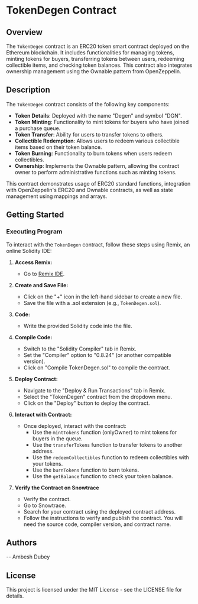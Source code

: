 # TokenDegen Contract

## Overview

The `TokenDegen` contract is an ERC20 token smart contract deployed on the Ethereum blockchain. It includes functionalities for managing tokens, minting tokens for buyers, transferring tokens between users, redeeming collectible items, and checking token balances. This contract also integrates ownership management using the Ownable pattern from OpenZeppelin.

## Description

The `TokenDegen` contract consists of the following key components:

- **Token Details**: Deployed with the name "Degen" and symbol "DGN".
- **Token Minting**: Functionality to mint tokens for buyers who have joined a purchase queue.
- **Token Transfer**: Ability for users to transfer tokens to others.
- **Collectible Redemption**: Allows users to redeem various collectible items based on their token balance.
- **Token Burning**: Functionality to burn tokens when users redeem collectibles.
- **Ownership**: Implements the Ownable pattern, allowing the contract owner to perform administrative functions such as minting tokens.

This contract demonstrates usage of ERC20 standard functions, integration with OpenZeppelin's ERC20 and Ownable contracts, as well as state management using mappings and arrays.

## Getting Started

### Executing Program

To interact with the `TokenDegen` contract, follow these steps using Remix, an online Solidity IDE:

1. **Access Remix:**
   - Go to [Remix IDE](https://remix.ethereum.org/).

2. **Create and Save File:**
   - Click on the "+" icon in the left-hand sidebar to create a new file.
   - Save the file with a .sol extension (e.g., `TokenDegen.sol`).

3. **Code:**
   - Write the provided Solidity code into the file.
     
4. **Compile Code:**
   - Switch to the "Solidity Compiler" tab in Remix.
   - Set the "Compiler" option to "0.8.24" (or another compatible version).
   - Click on "Compile TokenDegen.sol" to compile the contract.

5. **Deploy Contract:**
   - Navigate to the "Deploy & Run Transactions" tab in Remix.
   - Select the "TokenDegen" contract from the dropdown menu.
   - Click on the "Deploy" button to deploy the contract.

6. **Interact with Contract:**
   - Once deployed, interact with the contract:
     - Use the `mintTokens` function (onlyOwner) to mint tokens for buyers in the queue.
     - Use the `transferTokens` function to transfer tokens to another address.
     - Use the `redeemCollectibles` function to redeem collectibles with your tokens.
     - Use the `burnTokens` function to burn tokens.
     - Use the `getBalance` function to check your token balance.

7. **Verify the Contract on Snowtrace**
   - Verify the contract.
   - Go to Snowtrace.
   - Search for your contract using the deployed contract address.
   - Follow the instructions to verify and publish the contract. You will need the source code, compiler version, and contract name.

## Authors

-- Ambesh Dubey

## License

This project is licensed under the MIT License - see the LICENSE file for details.
